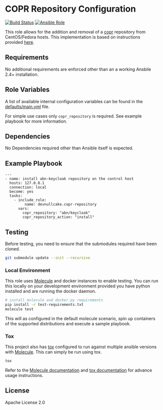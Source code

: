 COPR Repository Configuration
=============================
[![Build Status](https://travis-ci.org/devnullcake/ansible-role-copr-repository.svg?branch=master)](https://travis-ci.org/devnullcake/ansible-role-acme-certificate) [![Ansible Role](https://img.shields.io/ansible/role/24945.svg)](https://galaxy.ansible.com/devnullcake/acme-certificate/)

This role allows for the addition and removal of a [copr](https://copr.fedorainfracloud.org/) repository from CentOS/Fedora hosts. This implementation is based on instructions provided [here](https://docs.pagure.org/copr.copr/how_to_enable_repo.html#how-to-enable-repo).

Requirements
------------

No additional requirements are enforced other than an a working Ansbile 2.4+ installation.

Role Variables
--------------

A list of available internal configuration variables can be found in the [defaults/main.yml](defaults/main.yml) file.

For simple use cases only `copr_repository` is required. See example playbook for more information.

Dependencies
------------

No Dependencies required other than Ansible itself is expected.

Example Playbook
----------------

    ---
    - name: install abn-keycloak repository on the control host
      hosts: 127.0.0.1
      connection: local
      become: yes
      tasks:
        - include_role:
             name: devnullcake.copr-repository
          vars:
            copr_repository: "abn/keycloak"
            copr_repository_action: "install"

Testing
-------
Before testing, you need to ensure that the submodules required have been cloned.
```sh
git submodule update --init --recursive
```

### Local Environment
This role uses [Molecule](https://molecule.readthedocs.io/en/latest/) and docker instances to enable testing. You can run this locally on your development environment provided you have python installed and are running the docker daemon.

```sh
# install molecule and docker-py requirements
pip install -r test-requirements.txt
molecule test
```

This will as configured in the default molecule scenario, spin up containers of the supported distributions and execute a sample playbook.

### Tox
This project also has [tox](http://tox.readthedocs.io/en/latest/) configured to run against multiple ansible versions with [Molecule](https://molecule.readthedocs.io/en/latest/). This can simply be run using tox.

```sh
tox
```

Refer to the [Molecule documentation](https://molecule.readthedocs.io/en/latest/testing.html) and [tox documentation](http://tox.readthedocs.io/en/latest/) for advance usage instructions.

License
-------

Apache License 2.0
